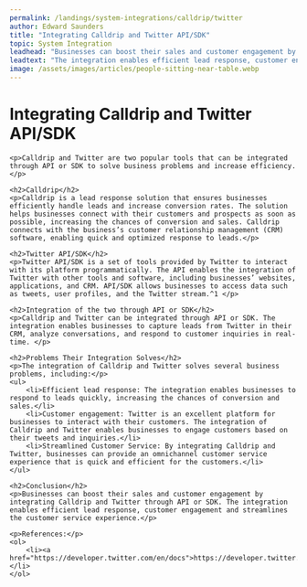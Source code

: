 ```yaml
---
permalink: /landings/system-integrations/calldrip/twitter
author: Edward Saunders
title: "Integrating Calldrip and Twitter API/SDK"
topic: System Integration
leadhead: "Businesses can boost their sales and customer engagement by integrating Calldrip and Twitter through API or SDK"
leadtext: "The integration enables efficient lead response, customer engagement and streamlines the customer service experience."
image: /assets/images/articles/people-sitting-near-table.webp
---
```

<div class="arttext">	<h1>Integrating Calldrip and Twitter API/SDK</h1>

	<p>Calldrip and Twitter are two popular tools that can be integrated through API or SDK to solve business problems and increase efficiency.</p>

	<h2>Calldrip</h2>
	<p>Calldrip is a lead response solution that ensures businesses efficiently handle leads and increase conversion rates. The solution helps businesses connect with their customers and prospects as soon as possible, increasing the chances of conversion and sales. Calldrip connects with the business’s customer relationship management (CRM) software, enabling quick and optimized response to leads.</p>

	<h2>Twitter API/SDK</h2>
	<p>Twitter API/SDK is a set of tools provided by Twitter to interact with its platform programmatically. The API enables the integration of Twitter with other tools and software, including businesses’ websites, applications, and CRM. API/SDK allows businesses to access data such as tweets, user profiles, and the Twitter stream.^1 </p>

	<h2>Integration of the two through API or SDK</h2>
	<p>Calldrip and Twitter can be integrated through API or SDK. The integration enables businesses to capture leads from Twitter in their CRM, analyze conversations, and respond to customer inquiries in real-time. </p>

	<h2>Problems Their Integration Solves</h2>
	<p>The integration of Calldrip and Twitter solves several business problems, including:</p>
	<ul>
		<li>Efficient lead response: The integration enables businesses to respond to leads quickly, increasing the chances of conversion and sales.</li>
		<li>Customer engagement: Twitter is an excellent platform for businesses to interact with their customers. The integration of Calldrip and Twitter enables businesses to engage customers based on their tweets and inquiries.</li>
		<li>Streamlined Customer Service: By integrating Calldrip and Twitter, businesses can provide an omnichannel customer service experience that is quick and efficient for the customers.</li>
	</ul>

	<h2>Conclusion</h2>
	<p>Businesses can boost their sales and customer engagement by integrating Calldrip and Twitter through API or SDK. The integration enables efficient lead response, customer engagement and streamlines the customer service experience.</p>

	<p>References:</p>
	<ol>
		<li><a href="https://developer.twitter.com/en/docs">https://developer.twitter.com/en/docs</a></li>
	</ol>
</div>